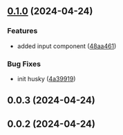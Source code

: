 

## [0.1.0](https://github.com/Eswar-Oruganti/component-lib/compare/0.0.3...0.1.0) (2024-04-24)


### Features

* added input component ([48aa461](https://github.com/Eswar-Oruganti/component-lib/commit/48aa461923780703ea54417a572d7a76873fa33f))


### Bug Fixes

* init husky ([4a39919](https://github.com/Eswar-Oruganti/component-lib/commit/4a39919caabb219c3e183ff9cbbc7059ebeff0a1))

## 0.0.3 (2024-04-24)

## 0.0.2 (2024-04-24)
